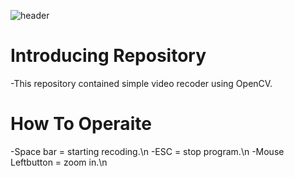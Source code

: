 ![header](https://capsule-render.vercel.app/api?type=slice&color=auto&height=250&section=header&text=Video&nbsp;Recoder&fontSize=90)

# Introducing Repository
-This repository contained simple video recoder using OpenCV.

# How To Operaite
-Space bar = starting recoding.\n
-ESC = stop program.\n
-Mouse Leftbutton = zoom in.\n 

# 

